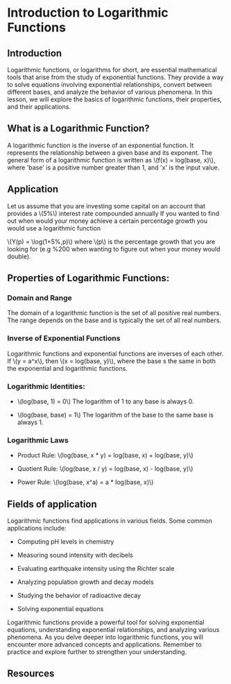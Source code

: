 # Introduction to Logarithmic Functions

## Introduction
Logarithmic functions, or logarithms for short, are essential mathematical tools that arise from the study of exponential functions. They provide a way to solve equations involving exponential relationships, convert between different bases, and analyze the behavior of various phenomena. In this lesson, we will explore the basics of logarithmic functions, their properties, and their applications.

## What is a Logarithmic Function?
A logarithmic function is the inverse of an exponential function. It represents the relationship between a given base and its exponent. The general form of a logarithmic function is written as \\(f(x) = log(base, x)\\), where 'base' is a positive number greater than 1, and 'x' is the input value.

## Application

Let us assume that you are investing some capital on an account that provides a \\(5\%\\) interest rate compounded annually If you wanted to find out when would your money achieve a certain percentage growth you would use a logarithmic function 

\\(Y(p) = \log(1+5\%,p)\\) where \\(p\\) is the percentage growth that you are looking for (e.g %200 when wanting to figure out when your money would double).

## Properties of Logarithmic Functions:

### Domain and Range

The domain of a logarithmic function is the set of all positive real numbers. The range depends on the base and is typically the set of all real numbers.

### Inverse of Exponential Functions 
Logarithmic functions and exponential functions are inverses of each other. If \\(y = a^x\\), then \\(x = log(base, y)\\), where the base s the same in both the exponential and logarithmic functions.

### Logarithmic Identities:

- \\(log(base, 1) = 0\\) The logarithm of 1 to any base is always 0.

- \\(log(base, base) = 1\\) The logarithm of the base to the same base is always 1.

### Logarithmic Laws

- Product Rule: \\(log(base, x * y) = log(base, x) + log(base, y)\\)

- Quotient Rule: \\(log(base, x / y) = log(base, x) - log(base, y)\\)

- Power Rule: \\(log(base, x^a) = a * log(base, x)\\)

## Fields of application 

Logarithmic functions find applications in various fields. Some common applications include:

- Computing pH levels in chemistry

- Measuring sound intensity with decibels

- Evaluating earthquake intensity using the Richter scale

- Analyzing population growth and decay models

- Studying the behavior of radioactive decay

- Solving exponential equations

Logarithmic functions provide a powerful tool for solving exponential equations, understanding exponential relationships, and analyzing various phenomena. As you delve deeper into logarithmic functions, you will encounter more advanced concepts and applications. Remember to practice and explore further to strengthen your understanding.

## Resources

